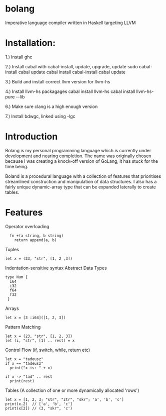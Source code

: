 # bolang
Imperative language compiler written in Haskell targeting LLVM

# Installation:
1.) Install ghc
  

2.) Install cabal with cabal-install, update, upgrade, update
  sudo <install package> cabal-install
  cabal update
  cabal install cabal-install
  cabal update

3.) Build and install correct llvm version for llvm-hs

4.) Install llvm-hs packagages
  cabal install llvm-hs
  cabal install llvm-hs-pure --lib

6.) Make sure clang is a high enough version

7.) Install bdwgc, linked using -lgc


# Introduction
Bolang is my personal programming language which is currently under development and nearing completion. The name was originally chosen because I was creating a knock-off version of GoLang, it has stuck for the time being.

Boland is a procedural language with a collection of features that prioritises streamlined construction and manipulation of data structures. I also has a fairly unique dynamic-array type that can be expanded laterally to create tables.

# Features
  Operator overloading
  
      fn +(a string, b string)
        return append(a, b)
        
  Tuples
  
    let x = (23, "str", [1, 2 ,3])
    
  Indentation-sensitive syntax
  Abstract Data Types
  
    type Num {
      i64
      i32
      f64
      f32
     }
      
  Arrays
  
    let x = [3 :i64]([1, 2, 3])
    
  Pattern Matching
  
    let x = (23, "str", [1, 2, 3])
    let (i, "str", [1] .. rest) = x
    
  Control Flow (if, switch, while, return etc)
  
    let x = "tadeusz"
    if x == "tadeusz"
      print("x is: " + x)
      
    if x -> "tad" .. rest
      print(rest)
    
  Tables (A collection of one or more dynamically allocated 'rows')
  
    let x = [1, 2, 3; "str", "ztr", "skr"; 'a', 'b', 'c']
    print(x.2)  // ['a', 'b', 'c']
    print(x[2]) // (3, "skr", 'c')




